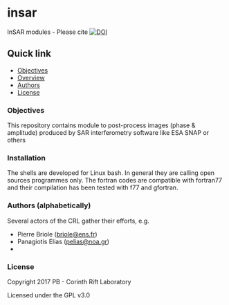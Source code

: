 # insar
InSAR modules - Please cite
<a href="https://zenodo.org/badge/latestdoi/87330724"><img src="https://zenodo.org/badge/87330724.svg" alt="DOI"></a>

## Quick link

* [Objectives](#objectives)
* [Overview](#overview)
* [Authors](#authors)
* [License](#license)

### <a name="objectives"></a>Objectives

This repository contains module to post-process images (phase & amplitude) produced by SAR interferometry software like ESA SNAP or others

### <a name="installation"></a>Installation

The shells are developed for Linux bash. In general they are calling open sources programmes only.
The fortran codes are compatible with fortran77 and their compilation has been tested with f77 and gfortran.

### <a name="authors"></a>Authors (alphabetically)

Several actors of the CRL gather their efforts, e.g.
* Pierre Briole (briole@ens.fr)
* Panagiotis Elias (pelias@noa.gr)
* 

### <a name="license"></a>License

Copyright 2017 PB - Corinth Rift Laboratory

Licensed under the GPL v3.0
